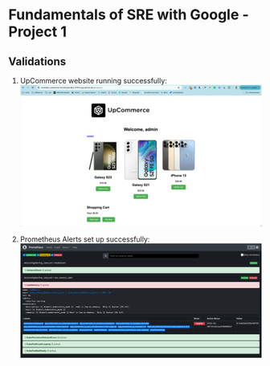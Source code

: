 # Fundamentals of SRE with Google - Project 1

## Validations
1. UpCommerce website running successfully: 
![UpCommerce website running successfully](/static/SCR-20240406-oitm.png)

2. Prometheus Alerts set up successfully:
![Prometheus Alerts set up successfully](/static/SCR-20240406-otee.png)
